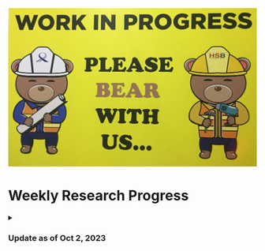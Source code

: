 <img title="This Week's Update" alt="Alt text" src="WIP.jpeg">

# Weekly Research Progress

<details>
<summary> 
  
### Update as of Oct 2, 2023 

</summary>
After my experience inserting trojans in the Ariane SoC, I realized that it is always better to insert trojans into a hardware design that has a testbench written for it. It will reduce a lot of my efforts while verifying the functionality of the trojan(s) inserted. I went through the code base of [Ariane](https://github.com/lowRISC/ariane/tree/master). Only 5 of the modules used in Ariane have testbenches written for them. So, I will target them for trojan insertion. These modules and their testbenches are:

1. [`axi_delayer.sv`](https://github.com/pulp-platform/axi/blob/de1af467229315ee6af31fea96664c7aae5638a9/src/axi_delayer.sv) - [`tb_axi_delayer.sv`](https://github.com/pulp-platform/axi/blob/de1af467229315ee6af31fea96664c7aae5638a9/test/tb_axi_delayer.sv)
2. [`axi_id_remap.sv`](https://github.com/pulp-platform/axi/blob/de1af467229315ee6af31fea96664c7aae5638a9/src/axi_id_remap.sv) - [`tb_axi_id_remap.sv`](https://github.com/pulp-platform/axi/blob/de1af467229315ee6af31fea96664c7aae5638a9/test/tb_axi_id_remap.sv)
3. [`axi_lite_to_axi.sv`](https://github.com/pulp-platform/axi/blob/de1af467229315ee6af31fea96664c7aae5638a9/src/axi_lite_to_axi.sv) - [`tb_axi_lite_to_axi.sv`](https://github.com/pulp-platform/axi/blob/de1af467229315ee6af31fea96664c7aae5638a9/test/tb_axi_lite_to_axi.sv)
4. [`axi_lite_xbar.sv`](https://github.com/pulp-platform/axi/blob/de1af467229315ee6af31fea96664c7aae5638a9/src/axi_lite_xbar.sv) - [`tb_axi_lite_xbar.sv`](https://github.com/pulp-platform/axi/blob/de1af467229315ee6af31fea96664c7aae5638a9/test/tb_axi_lite_xbar.sv)
5. [`axi_to_axi_lite.sv`](https://github.com/pulp-platform/axi/blob/de1af467229315ee6af31fea96664c7aae5638a9/src/axi_to_axi_lite.sv) - [`tb_axi_to_axi_lite.sv`](https://github.com/pulp-platform/axi/blob/de1af467229315ee6af31fea96664c7aae5638a9/test/tb_axi_to_axi_lite.sv)

<details>
<summary> 
  
### [`axi_delayer.sv`](https://github.com/pulp-platform/axi/blob/de1af467229315ee6af31fea96664c7aae5638a9/src/axi_delayer.sv) 

</summary>
This module is designed to introduce random delays to various AXI channels.

<details>
<summary> 
  
#### Source code

</summary> 

```verilog
module axi_delayer #(
    parameter type aw_t = logic,
    parameter type w_t  = logic,
    parameter type b_t  = logic,
    parameter type ar_t = logic,
    parameter type r_t  = logic,
    parameter bit StallRandomOutput = 0,
    parameter bit StallRandomInput  = 0,
    parameter int FixedDelayInput   = 1,
    parameter int FixedDelayOutput  = 1
) (
    input  logic clk_i,   // Clock
    input  logic rst_ni,  // Asynchronous reset active low
    // input side
    input  logic aw_valid_i,
    input  aw_t  aw_chan_i,
    output logic aw_ready_o,

    input  logic w_valid_i,
    input  w_t   w_chan_i,
    output logic w_ready_o,

    output logic b_valid_o,
    output b_t   b_chan_o,
    input  logic b_ready_i,

    input  logic ar_valid_i,
    input  ar_t  ar_chan_i,
    output logic ar_ready_o,

    output logic r_valid_o,
    output r_t   r_chan_o,
    input  logic r_ready_i,

    // output side
    output logic aw_valid_o,
    output aw_t  aw_chan_o,
    input  logic aw_ready_i,

    output logic w_valid_o,
    output w_t   w_chan_o,
    input  logic w_ready_i,

    input  logic b_valid_i,
    input  b_t   b_chan_i,
    output logic b_ready_o,

    output logic ar_valid_o,
    output ar_t  ar_chan_o,
    input  logic ar_ready_i,

    input  logic r_valid_i,
    input  r_t   r_chan_i,
    output logic r_ready_o
);
    // AW
    ready_valid_delay #(
      .StallRandom ( StallRandomInput ),
      .FixedDelay  ( FixedDelayInput  ),
      .payload_t   ( aw_t             )
    ) i_ready_valid_delay_aw (
      .clk_i     ( clk_i      ),
      .rst_ni    ( rst_ni     ),
      .payload_i ( aw_chan_i  ),
      .ready_o   ( aw_ready_o ),
      .valid_i   ( aw_valid_i ),
      .payload_o ( aw_chan_o  ),
      .ready_i   ( aw_ready_i ),
      .valid_o   ( aw_valid_o )
    );

    // AR
    ready_valid_delay #(
      .StallRandom ( StallRandomInput ),
      .FixedDelay  ( FixedDelayInput  ),
      .payload_t   ( ar_t             )
    ) i_ready_valid_delay_ar (
      .clk_i     ( clk_i      ),
      .rst_ni    ( rst_ni     ),
      .payload_i ( ar_chan_i  ),
      .ready_o   ( ar_ready_o ),
      .valid_i   ( ar_valid_i ),
      .payload_o ( ar_chan_o  ),
      .ready_i   ( ar_ready_i ),
      .valid_o   ( ar_valid_o )
    );

    // W
    ready_valid_delay #(
      .StallRandom ( StallRandomInput ),
      .FixedDelay  ( FixedDelayInput  ),
      .payload_t   ( w_t              )
    ) i_ready_valid_delay_w (
      .clk_i     ( clk_i      ),
      .rst_ni    ( rst_ni     ),
      .payload_i ( w_chan_i   ),
      .ready_o   ( w_ready_o  ),
      .valid_i   ( w_valid_i  ),
      .payload_o ( w_chan_o   ),
      .ready_i   ( w_ready_i  ),
      .valid_o   ( w_valid_o  )
    );

    // B
    ready_valid_delay #(
      .StallRandom ( StallRandomOutput ),
      .FixedDelay  ( FixedDelayOutput  ),
      .payload_t   ( b_t               )
    ) i_ready_valid_delay_b (
      .clk_i     ( clk_i      ),
      .rst_ni    ( rst_ni     ),
      .payload_i ( b_chan_i   ),
      .ready_o   ( b_ready_o  ),
      .valid_i   ( b_valid_i  ),
      .payload_o ( b_chan_o   ),
      .ready_i   ( b_ready_i  ),
      .valid_o   ( b_valid_o  )
    );

    // R
     ready_valid_delay #(
      .StallRandom ( StallRandomOutput ),
      .FixedDelay  ( FixedDelayOutput  ),
      .payload_t   ( r_t               )
    ) i_ready_valid_delay_r (
      .clk_i     ( clk_i      ),
      .rst_ni    ( rst_ni     ),
      .payload_i ( r_chan_i   ),
      .ready_o   ( r_ready_o  ),
      .valid_i   ( r_valid_i  ),
      .payload_o ( r_chan_o   ),
      .ready_i   ( r_ready_i  ),
      .valid_o   ( r_valid_o  )
    );

endmodule
```

**Parameters:**
`aw_t`, `w_t`, `b_t`, `ar_t`, `r_t`: These are the data types for the various AXI channels. In AXI, there are separate channels for address write (`aw`), data write (`w`), write response (`b`), address read (`ar`), and read data (`r`).

`StallRandomOutput`, `StallRandomInput`: If set to 1, they introduce random stalls (delays) to the respective channels.

`FixedDelayInput`, `FixedDelayOutput`: They specify fixed delays for input and output channels.

</details>

</details>

</details>
